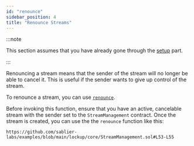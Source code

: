 ```yaml
---
id: "renounce"
sidebar_position: 4
title: "Renounce Streams"
---
```


:::note

This section assumes that you have already gone through the [setup](/guides/lockup/examples/stream-management/setup)
part.

:::

Renouncing a stream means that the sender of the stream will no longer be able to cancel it. This is useful if the
sender wants to give up control of the stream.

To renounce a stream, you can use [`renounce`](/reference/lockup/core/abstracts/abstract.SablierV2Lockup#renounce).

Before invoking this function, ensure that you have an active, cancelable stream with the sender set to the
`StreamManagement` contract. Once the stream is created, you can use the the `renounce` function like this:

```solidity reference title="Stream Management: Renounce"
https://github.com/sablier-labs/examples/blob/main/lockup/core/StreamManagement.sol#L53-L55
```
